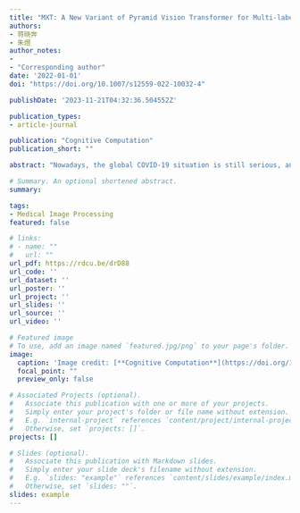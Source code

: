 ```yaml
---
title: "MXT: A New Variant of Pyramid Vision Transformer for Multi-label Chest X-ray Image Classification"
authors:
- 蒋晓奔
- 朱煜
author_notes:
- 
- "Corresponding author"
date: '2022-01-01'
doi: "https://doi.org/10.1007/s12559-022-10032-4"

publishDate: '2023-11-21T04:32:36.504552Z'

publication_types:
- article-journal

publication: "Cognitive Computation"
publication_short: ""

abstract: "Nowadays, the global COVID-19 situation is still serious, and the new mutant virus Delta has already spread all over the world. The chest X-ray is one of the most common radiological examinations for screening catheters and diagnosis of many lung diseases, which plays an important role in assisting clinical diagnosis during the outbreak. This study considers the problem of multi-label catheters and thorax disease classification on chest X-ray images based on computer vision. Therefore, we propose a new variant of pyramid vision Transformer for multi-label chest X-ray image classification, named MXT, which can capture both short and long-range visual information through self-attention. Especially, downsampling spatial reduction attention can reduce the resource consumption of using Transformer. Meanwhile, multi-layer overlap patch (MLOP) embedding is used to tokenize images and dynamic position feed forward with zero paddings can encode position instead of adding a positional mask. Furthermore, class token Transformer block and multi-label attention (MLA) are utilized to offer more effective processing of multi-label classification. We evaluate our MXT on Chest X-ray14 dataset which has 14 disease pathologies and Catheter dataset containing 11 types of catheter placement. Each image is labeled one or more categories. Compared with some state-of-the-art baselines, our MXT can yield the highest mean AUC score of 83.0% on the Chest X-ray14 dataset and 94.6% on the Catheter dataset. According to the ablation study, we can obtain the following results: (1) The proposed MLOP embedding has a better performance than overlap patch (OP) embedding layer and non-overlap patch (N-OP) embedding layer that the mean AUC score is improved 0.6% and 0.4%, respectively. (2) Our demonstrate dynamic position feed forward can replace the traditional position mask which can learn the position information, and the mean AUC increased by 0.6%. (3) The mean AUC score by the designed MLA is more 0.2% and 0.6% than using the class token and calculating the mean scores of all tokens. The comprehensive experiments on two datasets demonstrate the effectiveness of the proposed method for multi-label chest X-ray image classification. Hence, our MXT can assist radiologists in diagnoses of lung diseases and check the placement of catheters, which can reduce the work pressure of medical staff."

# Summary. An optional shortened abstract.
summary: 

tags:
- Medical Image Processing
featured: false

# links:
# - name: ""
#   url: ""
url_pdf: https://rdcu.be/drD88
url_code: ''
url_dataset: ''
url_poster: ''
url_project: ''
url_slides: ''
url_source: ''
url_video: ''

# Featured image
# To use, add an image named `featured.jpg/png` to your page's folder. 
image:
  caption: 'Image credit: [**Cognitive Computation**](https://doi.org/10.1007/s12559-022-10032-4)'
  focal_point: ""
  preview_only: false

# Associated Projects (optional).
#   Associate this publication with one or more of your projects.
#   Simply enter your project's folder or file name without extension.
#   E.g. `internal-project` references `content/project/internal-project/index.md`.
#   Otherwise, set `projects: []`.
projects: []

# Slides (optional).
#   Associate this publication with Markdown slides.
#   Simply enter your slide deck's filename without extension.
#   E.g. `slides: "example"` references `content/slides/example/index.md`.
#   Otherwise, set `slides: ""`.
slides: example
---
```

